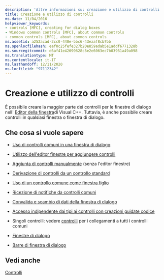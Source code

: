 ```yaml
---
description: 'Altre informazioni su: creazione e utilizzo di controlli'
title: Creazione e utilizzo di controlli
ms.date: 11/04/2016
helpviewer_keywords:
- controls [MFC], creating for dialog boxes
- Windows common controls [MFC], about common controls
- common controls [MFC], about common controls
ms.assetid: a252acad-3cc0-440e-bbc6-43eaaf8cb7bb
ms.openlocfilehash: eaf0c25fefe327b20e859adab5e1addf6771328b
ms.sourcegitcommit: d6af41e42699628c3e2e6063ec7b03931a49a098
ms.translationtype: MT
ms.contentlocale: it-IT
ms.lasthandoff: 12/11/2020
ms.locfileid: "97112342"
---
```

# <a name="making-and-using-controls"></a>Creazione e utilizzo di controlli

È possibile creare la maggior parte dei controlli per le finestre di dialogo nell' [Editor della finestra](../windows/dialog-editor.md)di Visual C++. Tuttavia, è anche possibile creare controlli in qualsiasi finestra o finestra di dialogo.

## <a name="what-do-you-want-to-know-more-about"></a>Che cosa si vuole sapere

- [Uso di controlli comuni in una finestra di dialogo](using-common-controls-in-a-dialog-box.md)

- [Utilizzo dell'editor finestre per aggiungere controlli](using-the-dialog-editor-to-add-controls.md)

- [Aggiunta di controlli manualmente](adding-controls-by-hand.md) (senza l'editor finestre)

- [Derivazione di controlli da un controllo standard](deriving-controls-from-a-standard-control.md)

- [Uso di un controllo comune come finestra figlio](using-a-common-control-as-a-child-window.md)

- [Ricezione di notifiche da controlli comuni](receiving-notification-from-common-controls.md)

- [Convalida e scambio di dati della finestra di dialogo](dialog-data-exchange-and-validation.md)

- [Accesso indipendente dai tipi ai controlli con creazioni guidate codice](type-safe-access-to-controls-with-code-wizards.md)

- Singoli controlli: vedere [controlli](controls-mfc.md) per i collegamenti a tutti i controlli comuni

- [Finestre di dialogo](dialog-boxes.md)

- [Barre di finestra di dialogo](dialog-bars.md)

## <a name="see-also"></a>Vedi anche

[Controlli](controls-mfc.md)
